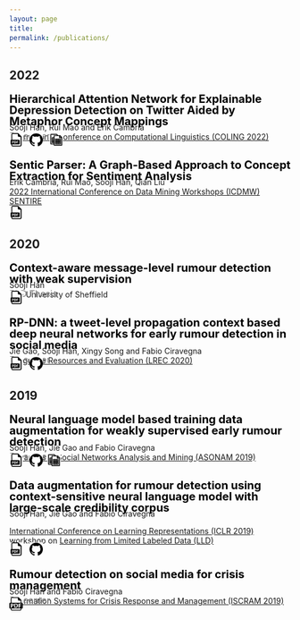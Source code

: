 ```yaml
---
layout: page
title: 
permalink: /publications/
---
```


<h2 style="text-align:left;">2022</h2>


<p style="text-align:left;font-weight:bold;font-size:20px;line-height:1.0;color:black;margin-bottom:-8px;">Hierarchical Attention Network for Explainable Depression Detection on Twitter Aided by Metaphor Concept Mappings</p> 
<span class="fancy-underline">Sooji Han</span>, Rui Mao and Erik Cambria<br>
<a href="https://coling2022.org/" target="_blank">International Conference on Computational Linguistics (COLING 2022)</a><br>
<p style="color:grey;font-size:16px;margin-top:-20px;margin-bottom:-15px;">Presenter</p>
<a href="https://aclanthology.org/2022.coling-1.9.pdf" target="_blank"><img src="../images/pdf1.png" width="24" height="24"></a> &nbsp; <a href="https://github.com/soojihan/HAN" target="_blank"><img src="../images/github1.png" width="24" height="24"></a> &nbsp; <a href="https://zenodo.org/record/7095100" target="_blank"><img src="../images/dataset1.png" width="24" height="24"></a>
    

<p style="text-align:left;font-weight:bold;font-size:20px;line-height:1.0;color:black;margin-bottom:-8px;">Sentic Parser: A Graph-Based Approach to Concept Extraction for Sentiment Analysis</p> 
Erik Cambria, Rui Mao, <span class="fancy-underline">Sooji Han</span>, Qian Liu<br>
<a href="https://sentic.net/sentire/" target="_blank">2022 International Conference on Data Mining Workshops (ICDMW) SENTIRE</a><br>
<a href="https://sentic.net/sentic-parser.pdf" target="_blank"><img src="../images/pdf1.png" width="24" height="24"></a> 
 


<h2 style="text-align:left;">2020</h2>
<p style="text-align:left;font-weight:bold;font-size:20px;line-height:1.0;color:black;margin-bottom:-8px;">Context-aware message-level rumour detection with weak supervision</p> 
<span class="fancy-underline">Sooji Han</span><br>
The University of Sheffield<br>
<p style="color:grey;font-size:16px;margin-top:-20px;margin-bottom:-15px;">PhD Thesis</p>
<a href="http://etheses.whiterose.ac.uk/27302/1/shan_finalcopy.pdf" target="_blank"><img src="../images/pdf1.png" width="24" height="24"></a>


<p style="text-align:left;font-weight:bold;font-size:20px;line-height:1.0;color:black;margin-bottom:-8px;">RP-DNN: a tweet-level propagation context based deep neural networks for early rumour detection in social media</p> 
Jie Gao, <span class="fancy-underline">Sooji Han</span>, Xingy Song and Fabio Ciravegna<br>
<a href="https://lrec2020.lrec-conf.org/en/" target="_blank">Language Resources and Evaluation (LREC 2020)</a><br>
<p style="color:grey;font-size:16px;margin-top:-20px;margin-bottom:-15px;">Presenter</p>
<a href="https://aclanthology.org/2020.lrec-1.748/" target="_blank"><img src="../images/pdf1.png" width="24" height="24"></a> &nbsp; <a href="https://github.com/soojihan/RPDNN" target="_blank"><img src="../images/github1.png" width="24" height="24"></a>


<h2 style="text-align:left;">2019</h2>

<p style="text-align:left;font-weight:bold;font-size:20px;line-height:1.0;color:black;margin-bottom:-8px;">Neural language model based training data augmentation for weakly supervised early rumour detection</p> 
 <span class="fancy-underline">Sooji Han</span>, Jie Gao and Fabio Ciravegna<br>
<a href="http://asonam.cpsc.ucalgary.ca/2019/" target="_blank">Advances in Social Networks Analysis and Mining (ASONAM 2019)</a><br>
<p style="color:grey;font-size:16px;margin-top:-20px;margin-bottom:-15px;">Presenter</p>
<a href="https://arxiv.org/pdf/1907.07033.pdf" target="_blank"><img src="../images/pdf1.png" width="24" height="24"></a>  &nbsp; <a href="https://github.com/soojihan/Multitask4Veracity" target="_blank"><img src="../images/github1.png" width="24" height="24"></a> &nbsp;<a href="https://zenodo.org/record/3269768" target="_blank"><img src="../images/dataset1.png" width="24" height="24"></a>


<p style="text-align:left;font-weight:bold;font-size:20px;line-height:1.0;color:black;margin-bottom:-8px;">Data augmentation for rumour detection using context-sensitive neural language model with large-scale credibility corpus</p> 
<span class="fancy-underline">Sooji Han</span>, Jie Gao and Fabio Ciravegna<br>
<p style="margin-bottom:-5px;"><a href="https://iclr.cc/Conferences/2019" target="_blank">International Conference on Learning Representations (ICLR 2019)</a> workshop on <a href="https://lld-workshop.github.io/" target="_blank">Learning from Limited Labeled Data (LLD)</a></p>
<a href="https://openreview.net/pdf?id=SyxCysRNdV" target="_blank"><img src="../images/pdf1.png" width="24" height="24"></a> &nbsp; <a href="https://github.com/soojihan/Multitask4Veracity" target="_blank"><img src="../images/github1.png" width="24" height="24"></a>

<p style="text-align:left;font-weight:bold;font-size:20px;line-height:1.0;color:black;margin-bottom:-8px;">Rumour detection on social media for crisis management</p> 
<span class="fancy-underline">Sooji Han</span> and Fabio Ciravegna<br>
<a href="https://iscram2019.webs.upv.es/" target="_blank">Information Systems for Crisis Response and Management (ISCRAM 2019)</a><br>
<p style="color:grey;font-size:16px;margin-top:-20px;margin-bottom:-15px;">Presenter</p>
<a href="https://pdfs.semanticscholar.org/8298/9a83f48551fc87734e2a2cdac69dbd312d24.pdf" target="_blank"><img src="../images/pdf.png"  width="24" height="24"></a>


